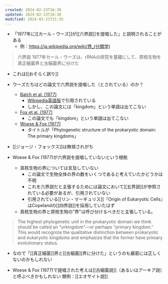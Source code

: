 ```yaml
---
created: 2024-02-23T16:30
updated: 2024-02-23T16:30
modified: 2024-03-21T21:35
---
```


- 「1977年に[[カール・ウーズ]]が[[六界説]]を提唱した」と説明されることがある
	- 例：https://ja.wikipedia.org/wiki/界_(分類学)

> 六界説
> 1977年カール・ウーズは、rRNAの研究を基礎にして、原核生物を真正細菌界と古細菌界に分けた

- これは[[おそらく誤り]]

-  ウーズたちはどの論文で六界説を提唱した（とされている）のか？
	- [Balch et al. (1977)](https://doi.org/10.1007/BF01796092)
		- [Wikipedia英語版](https://en.wikipedia.org/wiki/Kingdom_(biology))で引用されている
		- しかし、この論文には「kingdom」という単語は出てこない
	- [Fox et al. (1977)](https://doi.org/10.1073/pnas.74.10.4537)
		- この論文でも「kingdom」という単語は出てこない
	- [Woese & Fox (1977)](https://doi.org/10.1073/pnas.74.11.5088)
		- タイトルが「Phylogenetic structure of the prokaryotic domain: The primary kingdoms」
- [[ジョージ・フォックス]]は無視されがち

- Woese & Fox (1977)が六界説を提唱していないという根拠
	- 真核生物の界については言及していない
		- この論文で生物全体の界の数をいくつであると考えていたかどうかは不明
		- これを六界説だと主張するためには論文において[[五界説]]が参照されている必要があるが、引用されていない
		- 引用されている[[リン・マーギュリス]]『Origin of Eukaryotic Cells』はCopelandの[[四界説]]を採用していたはず
	- 真核生物の界と原核生物の"界"は呼び分けるべきだと主張している。

> The highest phylogenetic unit in the prokaryotic domain we think should be called an "urkingdom"—or perhaps "primary kingdom." This would recognize the qualitative distinction between prokaryotic and eukaryotic kingdoms and emphasize that the former have primary evolutionary status.

- なので「[[真正細菌]]界と[[古細菌]]界に分けた」というのも厳密には正しくないのかもしれない

- Woese & Fox (1977)で提唱された考えは[[古細菌説]]（あるいはアーキア説）と呼ぶべきかもしれない
 	類例：[[エオサイト説]]